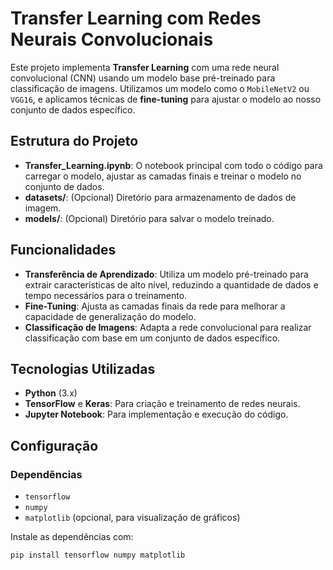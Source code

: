 # Transfer Learning com Redes Neurais Convolucionais

Este projeto implementa **Transfer Learning** com uma rede neural convolucional (CNN) usando um modelo base pré-treinado para classificação de imagens. Utilizamos um modelo como o `MobileNetV2` ou `VGG16`, e aplicamos técnicas de **fine-tuning** para ajustar o modelo ao nosso conjunto de dados específico.

## Estrutura do Projeto

- **Transfer_Learning.ipynb**: O notebook principal com todo o código para carregar o modelo, ajustar as camadas finais e treinar o modelo no conjunto de dados.
- **datasets/**: (Opcional) Diretório para armazenamento de dados de imagem.
- **models/**: (Opcional) Diretório para salvar o modelo treinado.

## Funcionalidades

- **Transferência de Aprendizado**: Utiliza um modelo pré-treinado para extrair características de alto nível, reduzindo a quantidade de dados e tempo necessários para o treinamento.
- **Fine-Tuning**: Ajusta as camadas finais da rede para melhorar a capacidade de generalização do modelo.
- **Classificação de Imagens**: Adapta a rede convolucional para realizar classificação com base em um conjunto de dados específico.

## Tecnologias Utilizadas

- **Python** (3.x)
- **TensorFlow** e **Keras**: Para criação e treinamento de redes neurais.
- **Jupyter Notebook**: Para implementação e execução do código.

## Configuração

### Dependências

- `tensorflow`
- `numpy`
- `matplotlib` (opcional, para visualização de gráficos)

Instale as dependências com:

```bash
pip install tensorflow numpy matplotlib
